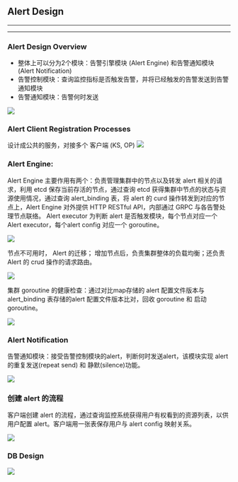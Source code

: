 ## Alert Design --------### Alert Design Overview- 整体上可以分为2个模块：告警引擎模块 (Alert Engine) 和告警通知模块 (Alert Notification)- 告警控制模块：查询监控指标是否触发告警，并将已经触发的告警发送到告警通知模块- 告警通知模块：告警何时发送![](document/multi_nodes/alert_design_overview.png)### Alert Client Registration Processes设计成公共的服务，对接多个 客户端 (KS, OP)![](document/multi_nodes/alert_client_registration_processes.png)### Alert Engine:Alert Engine 主要作用有两个：负责管理集群中的节点以及转发 alert 相关的请求，利用 etcd 保存当前存活的节点，通过查询 etcd 获得集群中节点的状态与资源使用情况，通过查询 alert_binding 表，将 alert 的 curd 操作转发到对应的节点上，Alert Engine 对外提供 HTTP RESTful API，内部通过 GRPC 与各告警处理节点联络。Alert executor 为判断 alert 是否触发模块，每个节点对应一个 Alert executor，每个alert config 对应一个 goroutine。![](document/multi_nodes/alert_engine.png)节点不可用时， Alert 的迁移； 增加节点后，负责集群整体的负载均衡；还负责 Alert 的 crud 操作的请求路由。![](document/multi_nodes/alert_dispatcher.png)集群 goroutine 的健康检查：通过对比map存储的 alert 配置文件版本与 alert_binding 表存储的alert 配置文件版本比对，回收 goroutine 和 启动 goroutine。 ![](document/multi_nodes/alert_groutine_health_check.png)### Alert Notification告警通知模块：接受告警控制模块的alert，判断何时发送alert，该模块实现 alert 的重复发送(repeat send) 和 静默(silence)功能。![](document/multi_nodes/notification_engine.png)### 创建 alert 的流程客户端创建 alert 的流程，通过查询监控系统获得用户有权看到的资源列表，以供用户配置 alert。客户端用一张表保存用户与 alert config 映射关系。![](document/multi_nodes/create_alert.png)### DB Design![](document/multi_nodes/alert-ha-independent.png)